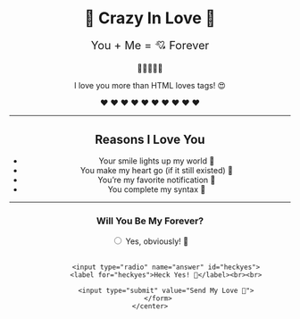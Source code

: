 <!DOCTYPE html>
<html>
<head>
    <title>Crazy Love Page</title>
</head>
<body>
    <center>
        <h1>💖 Crazy In Love 💖</h1>
        <p style="font-size: 20px;">You + Me = 💘 Forever</p>
        <p>🌹🌹🌹🌹🌹</p>
        <p>I love you more than HTML loves tags! 😍</p>
        <p>❤️ ❤️ ❤️ ❤️ ❤️ ❤️ ❤️ ❤️ ❤️ ❤️</p>
        <hr>
        <h2>Reasons I Love You</h2>
        <ul>
            <li>Your smile lights up my world 🌟</li>
            <li>You make my heart go (if it still existed) 💓</li>
            <li>You’re my favorite notification 📲</li>
            <li>You complete my syntax 💑</li>
        </ul>
        <hr>
        <h3>Will You Be My Forever?</h3>
        <form>
            <input type="radio" name="answer" id="yes">
            <label for="yes">Yes, obviously! 💍</label><br><br>

            <input type="radio" name="answer" id="heckyes">
            <label for="heckyes">Heck Yes! 💞</label><br><br>

            <input type="submit" value="Send My Love 💌">
        </form>
    </center>
</body>
</html>
